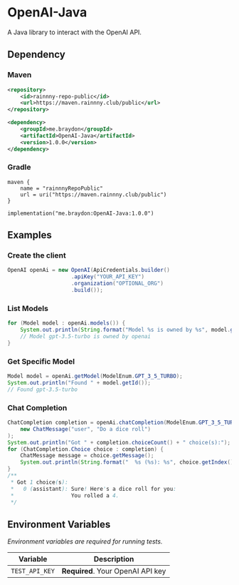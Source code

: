 # OpenAI-Java
A Java library to interact with the OpenAI API.

## Dependency

### Maven
```xml
<repository>
    <id>rainnny-repo-public</id>
    <url>https://maven.rainnny.club/public</url>
</repository>

<dependency>
    <groupId>me.braydon</groupId>
    <artifactId>OpenAI-Java</artifactId>
    <version>1.0.0</version>
</dependency>
```

### Gradle
```
maven {
    name = "rainnnyRepoPublic"
    url = uri("https://maven.rainnny.club/public")
}

implementation("me.braydon:OpenAI-Java:1.0.0")
```

## Examples

### Create the client
```java
OpenAI openAi = new OpenAI(ApiCredentials.builder()
                    .apiKey("YOUR_API_KEY")
                    .organization("OPTIONAL_ORG")
                    .build());
```

### List Models
```java
for (Model model : openAi.models()) {
    System.out.println(String.format("Model %s is owned by %s", model.getId(), model.getOwnedBy()));
    // Model gpt-3.5-turbo is owned by openai
}
```

### Get Specific Model
```java
Model model = openAi.getModel(ModelEnum.GPT_3_5_TURBO);
System.out.println("Found " + model.getId());
// Found gpt-3.5-turbo
```

### Chat Completion
```java
ChatCompletion completion = openAi.chatCompletion(ModelEnum.GPT_3_5_TURBO,
    new ChatMessage("user", "Do a dice roll")
);
System.out.println("Got " + completion.choiceCount() + " choice(s):");
for (ChatCompletion.Choice choice : completion) {
    ChatMessage message = choice.getMessage();
    System.out.println(String.format("  %s (%s): %s", choice.getIndex(), message.getRole(), message.getContent()));
}
/**
 * Got 1 choice(s):
 *   0 (assistant): Sure! Here's a dice roll for you:
 *                  You rolled a 4.
 */
```
## Environment Variables
*Environment variables are required for running tests.*

| Variable       | Description                         |
| :------------: | :---------------------------------: |
| `TEST_API_KEY` | **Required**. Your OpenAI API key   |